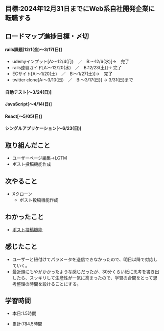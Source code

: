 ## 目標:2024年12月31日までにWeb系自社開発企業に転職する

## ロードマップ進捗目標・〆切
#### rails課題[12/1(金)～3/17(日)]
* udemyインプット[A:～12/4(月)　／　B:～12/6(水)]→　完了
* rails速習ガイド[A:～12/20(水)　／　B:12/23(土)]→  完了
* ECサイト[A:～1/20(土)　／　B:～1/27(土)]→　完了
* twitter clone[A:～3/10(日)　／　B:～3/17(日)] → 3/31(日)まで

#### 自動テスト[～3/24(日)]
#### JavaScript[～4/14(日)]
#### React[～5/05(日)]
#### シングルアプリケーション[～6/23(日)]


## 取り組んだこと
  - ユーザーページ編集→LGTM
  - ポスト投稿機能作成


## 次やること
- Xクローン
  - ポスト投稿機能作成
  
## わかったこと
* [ポスト投稿機能](https://cherry-beat-86e.notion.site/rails-49bf2506f8ee4ec68d8dcc2e417c9679?pvs=4)



## 感じたこと
* ユーザーと紐付けてパラメ－タを送信できなかったので、明日以降で対応していく。
* 最近頭にもやがかかったような感じだったが、30分くらい紙に思考を書き出したら、スッキリして生産性が一気に高まったので、学習の合間をとって思考整理の時間を設けることにする。

## 学習時間
- 本日:1.5時間

- 累計:784.5時間